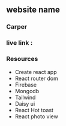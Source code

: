 ## website name 
### Carper

### live link : 

### Resources 
- Create react app
- React router dom
- Firebase
- Mongodb
- Tailwind
- Daisy ui
- React Hot toast
- React photo view

